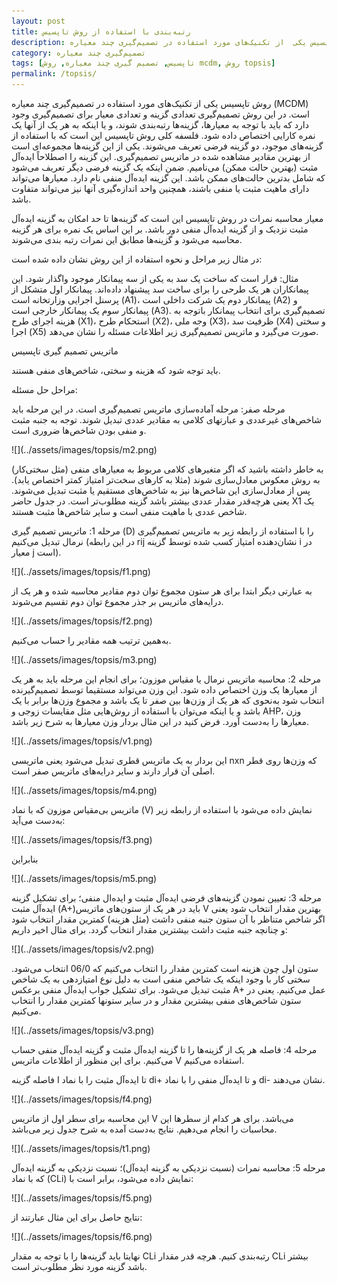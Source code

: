 ```yaml
---
layout: post
title: رتبه‌بندی با استفاده از روش تاپسیس
description: روش تاپسیس یکی  از تکنیک‌های مورد استفاده در تصمیم‌گیری چند معیاره (MCDM) است.
category: تصمیم‌گیری چند معیاره
tags: [تاپسیس, تصمیم گیری چند معیاره, روش mcdm, روش topsis]
permalink: /topsis/
---
```


روش تاپسیس یکی  از تکنیک‌های مورد استفاده در تصمیم‌گیری چند معیاره (MCDM) است. در این روش تصمیم‌گیری تعدادی گزینه و تعدادی معیار برای تصمیم‌گیری وجود دارد که باید با توجه به معیارها، گزینه‌ها رتبه‌بندی شوند، و یا اینکه به هر یک از آنها یک نمره کارایی اختصاص داده شود. فلسفه کلی روش تاپسیس این است که با استفاده از گزینه‌های موجود، دو گزینه فرضی تعریف می‌شوند. یکی از این گزینه‌ها مجموعه‌ای است از بهترین مقادیر مشاهده شده در ماتریس تصمیم‌گیری. این گزینه‌ را اصطلاحاً ایده‌آل مثبت (بهترین حالت ممکن) می‌نامیم. ضمن اینکه یک گزینه فرضی دیگر تعریف می‌شود که شامل بدترین حالت‌های ممکن باشد. این گزینه ایده‌آل منفی نام دارد. معیارها می‌تواند دارای ماهیت مثبت یا منفی باشند، همچنین واحد اندازه‌گیری آنها نیز می‌تواند متفاوت باشد.

معیار محاسبه نمرات در روش تاپسیس این است که گزینه‌ها تا حد امکان به گزینه ایده‌آل مثبت نزدیک و از گزینه ایده‌آل منفی دور باشد. بر این اساس یک نمره برای هر گزینه محاسبه می‌شود و گزینه‌ها مطابق این نمرات رتبه بندی می‌شوند.

در مثال زیر مراحل و نحوه استفاده از این روش نشان داده شده است:

مثال: قرار است که ساخت یک سد به یکی از سه پیمانکار موجود واگذار شود. این پیمانکاران هر یک طرحی را برای ساخت سد پیشنهاد داده‌اند. پیمانکار اول متشکل از پرسنل اجرایی وزارتخانه است (A1)، پیمانکار دوم یک شرکت داخلی است (A2) و پیمانکار سوم یک پیمانکار خارجی است (A3). تصمیم‌گیری برای انتخاب پیمانکار باتوجه به هزینه اجرای طرح (X1)، استحکام طرح (X2)، وجه ملی (X3)، ظرفیت سد (X4) و سختی اجرا (X5) صورت می‌گیرد و ماتریس تصمیم‌گیری زیر اطلاعات مسئله را نشان می‌دهد.

ماتریس تصمیم گیری تاپسیس

باید توجه شود که هزینه و سختی، شاخص‌های منفی هستند.

مراحل حل مسئله:

مرحله صفر: مرحله آماده‌سازی ماتریس تصمیم‌گیری است. در این مرحله باید شاخص‌های غیرعددی و عبارتهای کلامی به مقادیر عددی تبدیل شوند. توجه به جنبه مثبت و منفی بودن شاخص‌ها ضروری است.

<div class="center" markdown="1">
 ![](../assets/images/topsis/m2.png)
 </div>

 به خاطر داشته باشید که اگر متغیرهای کلامی مربوط به معیارهای منفی (مثل سختی‌کار) به روش معکوس معادل‌سازی شوند (مثلا به کارهای سخت‌تر امتیاز کمتر اختصاص یابد). پس از معادل‌سازی این شاخص‌ها نیز به شاخص‌های مستقیم یا مثبت تبدیل می‌شوند. یعنی هرچه‌قدر مقدار عددی بیشتر باشد گزینه مطلوب‌تر است. در جدول حاضر X1 یک شاخص عددی با ماهیت منفی است و سایر شاخص‌ها مثبت هستند.

مرحله 1: ماتریس تصمیم گیری (D) را با استفاده از رابطه زیر به ماتریس تصمیم‌گیری نرمال تبدیل می‌کنیم (در این رابطه rij نشان‌دهنده امتیاز کسب شده توسط گزینه i در معیار j است).

<div class="center" markdown="1">
 ![](../assets/images/topsis/f1.png)
 </div>

به عبارتی دیگر ابتدا برای هر ستون مجموع توان دوم مقادیر محاسبه شده و هر یک از درایه‌های ماتریس بر جذر مجموع توان دوم تقسیم می‌شوند.

<div class="center" markdown="1">
 ![](../assets/images/topsis/f2.png)
 </div>

به‌همین ترتیب همه مقادیر را حساب می‌کنیم.

<div class="center" markdown="1">
 ![](../assets/images/topsis/m3.png)
 </div>

مرحله 2: محاسبه ماتریس نرمال یا مقیاس موزون؛ برای انجام این مرحله باید به هر یک از معیارها یک وزن اختصاص داده شود. این وزن می‌تواند مستقیما توسط تصمیم‌گیرنده انتخاب شود به‌نحوی که هر یک از وزن‌ها بین صفر تا یک باشد و مجموع وزن‌ها برابر با یک باشد و یا اینکه می‌توان با استفاده از روش‌هایی مثل مقایسات زوجی و AHP، وزن معیارها را به‌دست آورد. فرض کنید در  این مثال بردار وزن معیارها به شرح زیر باشد.

<div class="center" markdown="1">
 ![](../assets/images/topsis/v1.png)
 </div>

این بردار به یک ماتریس قطری تبدیل می‌شود یعنی ماتریسی nxn که وزن‌ها روی قطر اصلی آن قرار دارند و سایر درایه‌های ماتریس صفر است.

<div class="center" markdown="1">
 ![](../assets/images/topsis/m4.png)
 </div>

ماتریس بی‌مقیاس موزون که با نماد (V) نمایش داده می‌شود با استفاده از رابطه زیر به‌دست می‌آید:

<div class="center" markdown="1">
 ![](../assets/images/topsis/f3.png)
 </div>

بنابراین

<div class="center" markdown="1">
 ![](../assets/images/topsis/m5.png)
 </div>

مرحله 3: تعیین نمودن گزینه‌های فرضی ایده‌آل مثبت و ایده‌ال منفی؛ برای تشکیل گزینه ایده‌آل مثبت (A+)باید در هر یک از ستون‌های ماتریس V بهترین مقدار انتخاب شود یعنی اگر شاخص متناظر با آن ستون جنبه منفی داشت (مثل هزینه) کمترین مقدار انتخاب شود و چنانچه جنبه مثبت داشت بیشترین مقدار انتخاب گردد. برای مثال اخیر داریم:

<div class="center" markdown="1">
 ![](../assets/images/topsis/v2.png)
 </div>

ستون اول چون هزینه است کمترین مقدار را انتخاب می‌کنیم که 06/0 انتخاب می‌شود. سختی کار با وجود اینکه یک شاخص منفی است به دلیل نوع امتیازدهی به یک شاخص مثبت تبدیل می‌شود. برای تشکیل جواب ایده‌آل منفی برعکس A+ عمل می‌کنیم. یعنی در ستون شاخص‌های منفی بیشترین مقدار و در سایر ستونها کمترین مقدار را انتخاب می‌کنیم.

<div class="center" markdown="1">
 ![](../assets/images/topsis/v3.png)
 </div>

مرحله 4: فاصله هر یک از گزینه‌ها را تا گزینه ایده‌آل مثبت و گزینه ایده‌آل منفی حساب می‌کنیم. برای این منظور از اطلاعات ماتریس V استفاده می‌کنیم.

فاصله گزینه I تا ایده‌آل مثبت را با نماد di+ و تا ایده‌آل منفی را با نماد di- نشان می‌دهند.

<div class="center" markdown="1">
 ![](../assets/images/topsis/f4.png)
 </div>

این محاسبه برای سطر اول از ماتریس V می‌باشد. برای هر کدام از سطرها این محاسبات را انجام می‌دهیم. نتایج به‌دست آمده به شرح جدول زیر می‌باشد.

<div class="center" markdown="1">
 ![](../assets/images/topsis/t1.png)
 </div>

مرحله 5: محاسبه نمرات (نسبت نزدیکی به گزینه ایده‌آل)؛ نسبت نزدیکی به گزینه ایده‌آل که با نماد (CLi) نمایش داده می‌شود، برابر است با:

<div class="center" markdown="1">
 ![](../assets/images/topsis/f5.png)
 </div>

نتایج حاصل برای این مثال عبارتند از:

<div class="center" markdown="1">
 ![](../assets/images/topsis/f6.png)
 </div>

نهایتا باید گزینه‌ها را با توجه به مقدار CLi رتبه‌بندی کنیم. هرچه قدر مقدار CLi بیشتر باشد گزینه مورد نظر مطلوب‌تر است.
